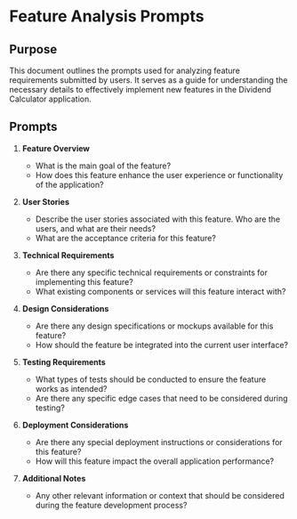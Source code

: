 # Feature Analysis Prompts

## Purpose
This document outlines the prompts used for analyzing feature requirements submitted by users. It serves as a guide for understanding the necessary details to effectively implement new features in the Dividend Calculator application.

## Prompts

1. **Feature Overview**
   - What is the main goal of the feature?
   - How does this feature enhance the user experience or functionality of the application?

2. **User Stories**
   - Describe the user stories associated with this feature. Who are the users, and what are their needs?
   - What are the acceptance criteria for this feature?

3. **Technical Requirements**
   - Are there any specific technical requirements or constraints for implementing this feature?
   - What existing components or services will this feature interact with?

4. **Design Considerations**
   - Are there any design specifications or mockups available for this feature?
   - How should the feature be integrated into the current user interface?

5. **Testing Requirements**
   - What types of tests should be conducted to ensure the feature works as intended?
   - Are there any specific edge cases that need to be considered during testing?

6. **Deployment Considerations**
   - Are there any special deployment instructions or considerations for this feature?
   - How will this feature impact the overall application performance?

7. **Additional Notes**
   - Any other relevant information or context that should be considered during the feature development process?